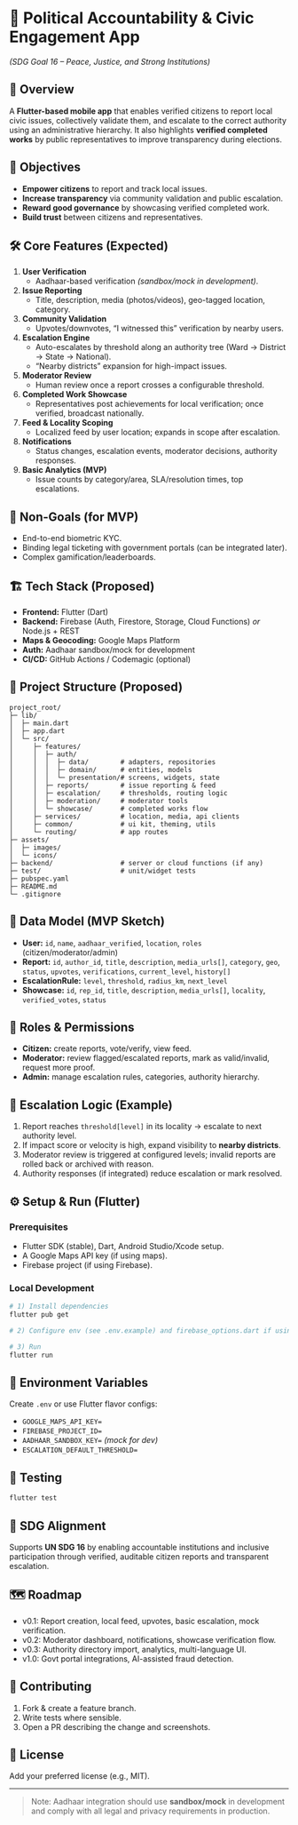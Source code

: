 # 📢 Political Accountability & Civic Engagement App

_(SDG Goal 16 – Peace, Justice, and Strong Institutions)_

## 📖 Overview

A **Flutter-based mobile app** that enables verified citizens to report local civic issues, collectively validate them, and escalate to the correct authority using an administrative hierarchy. It also highlights **verified completed works** by public representatives to improve transparency during elections.

## 🎯 Objectives

- **Empower citizens** to report and track local issues.
- **Increase transparency** via community validation and public escalation.
- **Reward good governance** by showcasing verified completed work.
- **Build trust** between citizens and representatives.

## 🛠️ Core Features (Expected)

1. **User Verification**
   - Aadhaar-based verification _(sandbox/mock in development)_.
2. **Issue Reporting**
   - Title, description, media (photos/videos), geo-tagged location, category.
3. **Community Validation**
   - Upvotes/downvotes, “I witnessed this” verification by nearby users.
4. **Escalation Engine**
   - Auto-escalates by threshold along an authority tree (Ward → District → State → National).
   - “Nearby districts” expansion for high-impact issues.
5. **Moderator Review**
   - Human review once a report crosses a configurable threshold.
6. **Completed Work Showcase**
   - Representatives post achievements for local verification; once verified, broadcast nationally.
7. **Feed & Locality Scoping**
   - Localized feed by user location; expands in scope after escalation.
8. **Notifications**
   - Status changes, escalation events, moderator decisions, authority responses.
9. **Basic Analytics (MVP)**
   - Issue counts by category/area, SLA/resolution times, top escalations.

## 🧭 Non-Goals (for MVP)

- End-to-end biometric KYC.
- Binding legal ticketing with government portals (can be integrated later).
- Complex gamification/leaderboards.

## 🏗️ Tech Stack (Proposed)

- **Frontend:** Flutter (Dart)
- **Backend:** Firebase (Auth, Firestore, Storage, Cloud Functions) _or_ Node.js + REST
- **Maps & Geocoding:** Google Maps Platform
- **Auth:** Aadhaar sandbox/mock for development
- **CI/CD:** GitHub Actions / Codemagic (optional)

## 📂 Project Structure (Proposed)

```text
project_root/
├─ lib/
│  ├─ main.dart
│  ├─ app.dart
│  └─ src/
│     ├─ features/
│     │  ├─ auth/
│     │  │  ├─ data/        # adapters, repositories
│     │  │  ├─ domain/      # entities, models
│     │  │  └─ presentation/# screens, widgets, state
│     │  ├─ reports/        # issue reporting & feed
│     │  ├─ escalation/     # thresholds, routing logic
│     │  ├─ moderation/     # moderator tools
│     │  └─ showcase/       # completed works flow
│     ├─ services/          # location, media, api clients
│     ├─ common/            # ui kit, theming, utils
│     └─ routing/           # app routes
├─ assets/
│  ├─ images/
│  └─ icons/
├─ backend/                 # server or cloud functions (if any)
├─ test/                    # unit/widget tests
├─ pubspec.yaml
├─ README.md
└─ .gitignore
```

## 🧩 Data Model (MVP Sketch)

- **User:** `id`, `name`, `aadhaar_verified`, `location`, `roles` (citizen/moderator/admin)
- **Report:** `id`, `author_id`, `title`, `description`, `media_urls[]`, `category`, `geo`, `status`, `upvotes`, `verifications`, `current_level`, `history[]`
- **EscalationRule:** `level`, `threshold`, `radius_km`, `next_level`
- **Showcase:** `id`, `rep_id`, `title`, `description`, `media_urls[]`, `locality`, `verified_votes`, `status`

## 🧱 Roles & Permissions

- **Citizen:** create reports, vote/verify, view feed.
- **Moderator:** review flagged/escalated reports, mark as valid/invalid, request more proof.
- **Admin:** manage escalation rules, categories, authority hierarchy.

## 🔁 Escalation Logic (Example)

1. Report reaches `threshold[level]` in its locality → escalate to next authority level.
2. If impact score or velocity is high, expand visibility to **nearby districts**.
3. Moderator review is triggered at configured levels; invalid reports are rolled back or archived with reason.
4. Authority responses (if integrated) reduce escalation or mark resolved.

## ⚙️ Setup & Run (Flutter)

### Prerequisites

- Flutter SDK (stable), Dart, Android Studio/Xcode setup.
- A Google Maps API key (if using maps).
- Firebase project (if using Firebase).

### Local Development

```bash
# 1) Install dependencies
flutter pub get

# 2) Configure env (see .env.example) and firebase_options.dart if using FlutterFire

# 3) Run
flutter run
```

## 🔐 Environment Variables

Create `.env` or use Flutter flavor configs:

- `GOOGLE_MAPS_API_KEY=`
- `FIREBASE_PROJECT_ID=`
- `AADHAAR_SANDBOX_KEY=` _(mock for dev)_
- `ESCALATION_DEFAULT_THRESHOLD=`

## 🧪 Testing

```bash
flutter test
```

## 🧭 SDG Alignment

Supports **UN SDG 16** by enabling accountable institutions and inclusive participation through verified, auditable citizen reports and transparent escalation.

## 🗺️ Roadmap

- v0.1: Report creation, local feed, upvotes, basic escalation, mock verification.
- v0.2: Moderator dashboard, notifications, showcase verification flow.
- v0.3: Authority directory import, analytics, multi-language UI.
- v1.0: Govt portal integrations, AI-assisted fraud detection.

## 🤝 Contributing

1. Fork & create a feature branch.
2. Write tests where sensible.
3. Open a PR describing the change and screenshots.

## 📝 License

Add your preferred license (e.g., MIT).

---

> Note: Aadhaar integration should use **sandbox/mock** in development and comply with all legal and privacy requirements in production.
